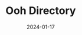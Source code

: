 ---
title: Ooh Directory
description: Discovered via <a href="https://brandonwrites.xyz/links/">Brandon Writes' link page</a>, Ooh Directory is a collection of categorised blogs, curated by <a href="https://www.gyford.com/">Phil Gyford</a>
url: https://ooh.directory/
date: 2024-01-17
rss: true
---
